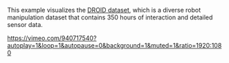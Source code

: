 <!--[metadata]
title = "DROID dataset"
source = "https://github.com/rerun-io/python-example-droid-dataset"
tags = ["2D", "3D", "Depth", "Pinhole camera", "Blueprint"]
thumbnail = ""https://static.rerun.io/droid-screenshot-thumbnail.png/87462a48d06a3c2fcc9225ac86df617048c262e6/480w.png"
thumbnail_dimensions = [480, 480]
-->

This example visualizes the [DROID dataset](https://droid-dataset.github.io/), which is a diverse robot manipulation dataset that contains 350 hours of interaction and detailed sensor data.

https://vimeo.com/940717540?autoplay=1&loop=1&autopause=0&background=1&muted=1&ratio=1920:1080
